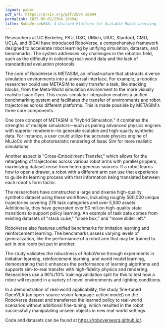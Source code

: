 ```yaml
---
layout: paper
pdf_url: https://arxiv.org/pdf/2504.18904
permalink: 2025-05-02/2504.18904/
title: RoboVerse&#58; A Unified Platform for Scalable Robot Learning
---
```




Researchers at UC Berkeley, PKU, USC, UMich, UIUC, Stanford, CMU, UCLA, and BIGAI have introduced RoboVerse, a comprehensive framework designed to accelerate robot learning by unifying simulation, datasets, and benchmarks. The system addresses key challenges in the robotics field, such as the difficulty in collecting real-world data and the lack of standardized evaluation protocols.

The core of RoboVerse is METASIM, an infrastructure that abstracts diverse simulation environments into a universal interface. For example, a robotics researcher could use METASIM to easily transfer a task, like stacking blocks, from the Meta-World simulation environment to the more visually realistic Isaac Gym. This cross-simulator integration enables a unified benchmarking system and facilitates the transfer of environments and robot trajectories across different platforms. This is made possible by METASIM's three core components. 

One core concept of METASIM is "Hybrid Simulation." It combines the strengths of multiple simulators—such as pairing advanced physics engines with superior renderers—to generate scalable and high-quality synthetic data. For instance, a user could utilize the accurate physics engine of MuJoCo with the photorealistic rendering of Isaac Sim for more realistic simulations.

Another aspect is "Cross-Embodiment Transfer," which allows for the retargeting of trajectories across various robot arms with parallel grippers, maximizing dataset reuse from heterogeneous sources. If a robot learns how to open a drawer, a robot with a different arm can use that experience to guide its learning process with that information being translated between each robot's form factor.

The researchers have constructed a large and diverse high-quality synthetic dataset using these workflows, including roughly 500,000 unique trajectories covering 276 task categories and over 5,500 assets. Additionally, they have generated over 50 million high-quality state transitions to support policy learning. An example of task data comes from existing datasets of "stack cube," "close box," and "move slider left."

RoboVerse also features unified benchmarks for imitation learning and reinforcement learning. The benchmarks assess varying levels of generalization, like the performance of a robot arm that may be trained to act in one room but put in another. 

The study validates the robustness of RoboVerse through experiments in imitation learning, reinforcement learning, and world model learning, demonstrating that it enhances the performance of learning algorithms and supports sim-to-real transfer with high-fidelity physics and rendering. Researchers use a 90%/10% training/validation split for this to test how a robot will respond in a variety of novel environments and lighting conditions.

In a demonstration of real-world applicability, the study fine-tuned OpenVLA (an open-source vision-language-action model) on the RoboVerse dataset and transferred the learned policy to real-world scenarios without additional fine-tuning, which resulted in the robot successfully manipulating unseen objects in new real-world settings.

Code and datasets can be found at https://roboverseorg.github.io/.